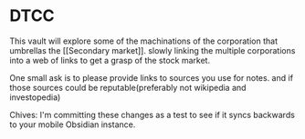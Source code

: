 # DTCC

This vault will explore some of the machinations of the corporation that umbrellas the [[Secondary market]]. slowly linking the multiple corporations into a web of links to get a grasp of the stock market.

One small ask is to please provide links to sources you use for notes. and if those sources could be reputable(preferably not wikipedia and investopedia)

Chives: I'm committing these changes as a test to see if it syncs backwards to your mobile Obsidian instance.
